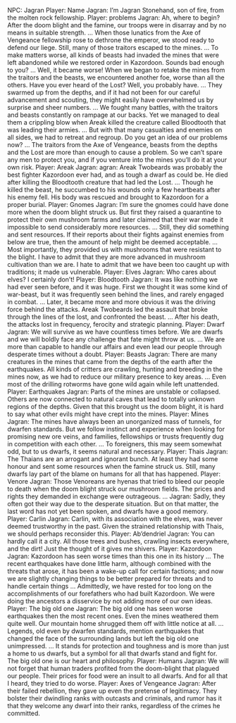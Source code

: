 NPC: Jagran
Player: Name
Jagran: I’m Jagran Stonehand, son of fire, from the molten rock fellowship.
Player: problems
Jagran: Ah, where to begin? After the doom blight and the famine, our troops were in disarray and by no means in suitable strength. … When those lunatics from the Axe of Vengeance fellowship rose to dethrone the emperor, we stood ready to defend our liege. Still, many of those traitors escaped to the mines. … To make matters worse, all kinds of beasts had invaded the mines that were left abandoned while we restored order in Kazordoon. Sounds bad enough to you? … Well, it became worse! When we began to retake the mines from the traitors and the beasts, we encountered another foe, worse than all the others. Have you ever heard of the Lost? Well, you probably have. … They swarmed up from the depths, and if it had not been for our careful advancement and scouting, they might easily have overwhelmed us by surprise and sheer numbers. … We fought many battles, with the traitors and beasts constantly on rampage at our backs. Yet we managed to deal them a crippling blow when Areak killed the creature called Bloodtooth that was leading their armies. … But with that many casualties and enemies on all sides, we had to retreat and regroup. Do you get an idea of our problems now? … The traitors from the Axe of Vengeance, beasts from the depths and the Lost are more than enough to cause a problem. So we can’t spare any men to protect you, and if you venture into the mines you’ll do it at your own risk.
Player: Areak
Jagran: agran: Areak Twobeards was probably the best fighter Kazordoon ever had, and as tough a dwarf as could be. He died after killing the Bloodtooth creature that had led the Lost. … Though he killed the beast, he succumbed to his wounds only a few heartbeats after his enemy fell. His body was rescued and brought to Kazordoon for a proper burial.
Player: Gnomes
Jagran: I’m sure the gnomes could have done more when the doom blight struck us. But first they raised a quarantine to protect their own mushroom farms and later claimed that their war made it impossible to send considerably more resources. … Still, they did something and sent resources. If their reports about their fights against enemies from below are true, then the amount of help might be deemed acceptable. … Most importantly, they provided us with mushrooms that were resistant to the blight. I have to admit that they are more advanced in mushroom cultivation than we are. I hate to admit that we have been too caught up with traditions; it made us vulnerable.
Player: Elves
Jagran: Who cares about elves? I certainly don’t!
Player: Bloodtooth
Jagran: It was like nothing we had ever seen before, and it was huge. First we thought it was some kind of war-beast, but it was frequently seen behind the lines, and rarely engaged in combat. … Later, it became more and more obvious it was the driving force behind the attacks. Areak Twobeards led the assault that broke through the lines of the lost, and confronted the beast. … After his death, the attacks lost in frequency, ferocity and strategic planning.
Player: Dwarf
Jagran: We will survive as we have countless times before. We are dwarfs and we will boldly face any challenge that fate might throw at us. … We are more than capable to handle our affairs and even lead our people through desperate times without a doubt.
Player: Beasts
Jagran: There are many creatures in the mines that came from the depths of the earth after the earthquakes. All kinds of critters are crawling, hunting and breeding in the mines now, as we had to reduce our military presence to key areas. … Even most of the drilling rotworms have gone wild again while left unattended.
Player: Earthquakes
Jagran: Parts of the mines are unstable or collapsed. Others are now connected to natural caves that lead to totally unknown regions of the depths. Given that this brought us the doom blight, it is hard to say what other evils might have crept into the mines.
Player: Mines
Jagran: The mines have always been an unorganized mass of tunnels, for dwarfen standards. But we follow instinct and experience when looking for promising new ore veins, and families, fellowships or trusts frequently dug in competition with each other. … To foreigners, this may seem somewhat odd, but to us dwarfs, it seems natural and necessary.
Player: Thais
Jagran: The Thaians are an arrogant and ignorant bunch. At least they had some honour and sent some resources when the famine struck us. Still, many dwarfs lay part of the blame on humans for all that has happened.
Player: Venore
Jagran: Those Venoreans are hyenas that tried to bleed our people to death when the doom blight struck our mushroom fields. The prices and rights they demanded in exchange were outrageous. …
Jagran: Sadly, they often got their way due to the desperate situation. But on that matter, the last word has not yet been spoken, and dwarfs have a good memory.
Player: Carlin
Jagran: Carlin, with its association with the elves, was never deemed trustworthy in the past. Given the strained relationship with Thais, we should perhaps reconsider this.
Player: Ab’dendriel
Jagran: You can hardly call it a city. All those trees and bushes, crawling insects everywhere, and the dirt! Just the thought of it gives me shivers.
Player: Kazordoon
Jagran: Kazordoon has seen worse times than this one in its history … The recent earthquakes have done little harm, although combined with the threats that arose, it has been a wake-up call for certain factions; and now we are slightly changing things to be better prepared for threats and to handle certain things … Admittedly, we have rested for too long on the accomplishments of our forefathers who had built Kazordoon. We were doing the ancestors a disservice by not adding more of our own ideas.
Player: The big old one
Jagran: The big old one has seen worse earthquakes then the most recent ones. Even the mines weathered them quite well. Our mountain home shrugged them off with little notice at all. … Legends, old even by dwarfen standards, mention earthquakes that changed the face of the surrounding lands but left the big old one unimpressed. … It stands for protection and toughness and is more than just a home to us dwarfs, but a symbol for all that dwarfs stand and fight for. The big old one is our heart and philosophy.
Player: Humans
Jagran: We will not forget that human traders profited from the doom-blight that plagued our people. Their prices for food were an insult to all dwarfs. And for all that I heard, they tried to do worse.
Player: Axes of Vengeance
Jagran: After their failed rebellion, they gave up even the pretense of legitimacy. They bolster their dwindling ranks with outcasts and criminals, and rumor has it that they welcome any dwarf into their ranks, regardless of the crimes he committed.
